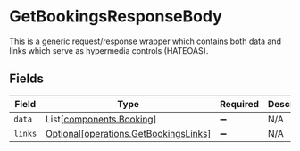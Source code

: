 # GetBookingsResponseBody

This is a generic request/response wrapper which contains both data and links which serve as hypermedia controls (HATEOAS).


## Fields

| Field                                                                                | Type                                                                                 | Required                                                                             | Description                                                                          |
| ------------------------------------------------------------------------------------ | ------------------------------------------------------------------------------------ | ------------------------------------------------------------------------------------ | ------------------------------------------------------------------------------------ |
| `data`                                                                               | List[[components.Booking](../../models/components/booking.md)]                       | :heavy_minus_sign:                                                                   | N/A                                                                                  |
| `links`                                                                              | [Optional[operations.GetBookingsLinks]](../../models/operations/getbookingslinks.md) | :heavy_minus_sign:                                                                   | N/A                                                                                  |